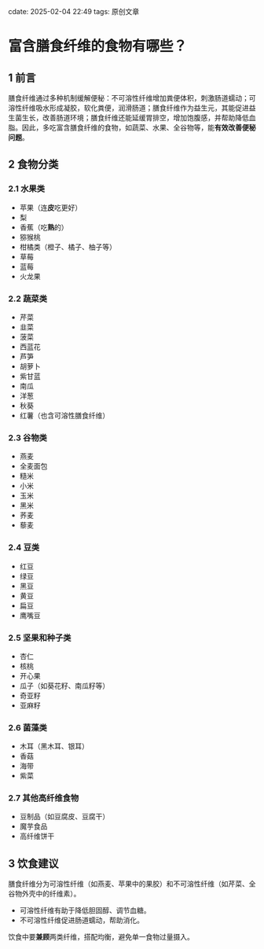 

cdate: 2025-02-04 22:49
tags: 原创文章 

# 富含膳食纤维的食物有哪些？

## 1 前言

膳食纤维通过多种机制缓解便秘：不可溶性纤维增加粪便体积，刺激肠道蠕动；可溶性纤维吸水形成凝胶，软化粪便，润滑肠道；膳食纤维作为益生元，其能促进益生菌生长，改善肠道环境；膳食纤维还能延缓胃排空，增加饱腹感，并帮助降低血脂。因此，多吃富含膳食纤维的食物，如蔬菜、水果、全谷物等，能**有效改善便秘问题**。

## 2 食物分类

### 2.1 水果类

- 苹果（连**皮**吃更好）
- 梨
- 香蕉（吃**熟**的）
- 猕猴桃
- 柑橘类（橙子、橘子、柚子等）
- 草莓
- 蓝莓
- 火龙果

### 2.2 蔬菜类

- 芹菜
- 韭菜
- 菠菜
- 西蓝花
- 芦笋
- 胡萝卜
- 紫甘蓝
- 南瓜
- 洋葱
- 秋葵
- 红薯（也含可溶性膳食纤维）

### 2.3 谷物类

- 燕麦
- 全麦面包
- 糙米
- 小米
- 玉米
- 黑米
- 荞麦
- 藜麦

### 2.4 豆类

- 红豆
- 绿豆
- 黑豆
- 黄豆
- 扁豆
- 鹰嘴豆

### 2.5 坚果和种子类

- 杏仁
- 核桃
- 开心果
- 瓜子（如葵花籽、南瓜籽等）
- 奇亚籽
- 亚麻籽

### 2.6 菌藻类

- 木耳（黑木耳、银耳）
- 香菇
- 海带
- 紫菜

### 2.7 其他高纤维食物

- 豆制品（如豆腐皮、豆腐干）
- 魔芋食品
- 高纤维饼干

## 3 饮食建议

膳食纤维分为可溶性纤维（如燕麦、苹果中的果胶）和不可溶性纤维（如芹菜、全谷物外壳中的纤维素）。

- 可溶性纤维有助于降低胆固醇、调节血糖。
- 不可溶性纤维促进肠道蠕动，帮助消化。

饮食中要**兼顾**两类纤维，搭配均衡，避免单一食物过量摄入。